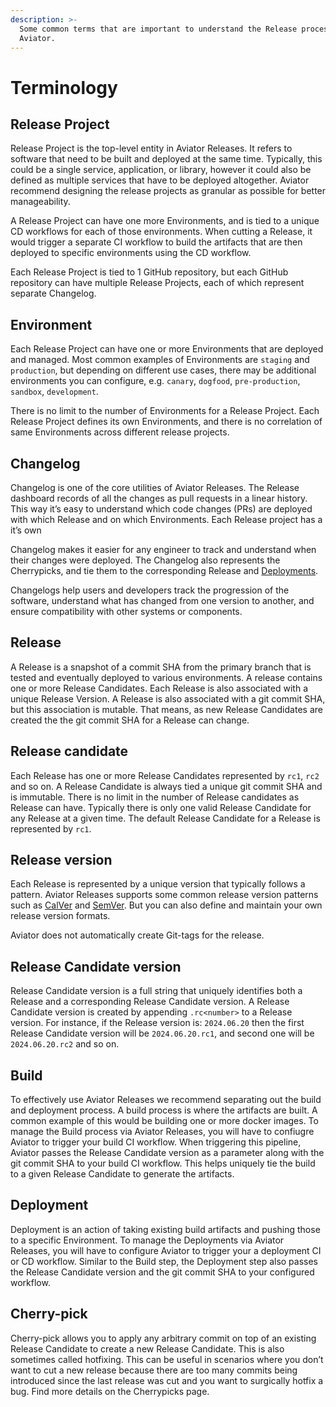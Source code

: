 ```yaml
---
description: >-
  Some common terms that are important to understand the Release process with
  Aviator.
---
```


# Terminology

## Release Project

Release Project is the top-level entity in Aviator Releases. It refers to software that need to be built and deployed at the same time. Typically, this could be a single service, application, or library, however it could also be defined as multiple services that have to be deployed altogether. Aviator recommend designing the release projects as granular as possible for better manageability.

A Release Project can have one more Environments, and is tied to a unique CD workflows for each of those environments. When cutting a Release, it would trigger a separate CI workflow to build the artifacts that are then deployed to specific environments using the CD workflow.

Each Release Project is tied to 1 GitHub repository, but each GitHub repository can have multiple Release Projects, each of which represent separate Changelog.

## Environment

Each Release Project can have one or more Environments that are deployed and managed. Most common examples of Environments are `staging` and `production`, but depending on different use cases, there may be additional environments you can configure, e.g. `canary`, `dogfood`, `pre-production`, `sandbox`, `development`.

There is no limit to the number of Environments for a Release Project. Each Release Project defines its own Environments, and there is no correlation of same Environments across different release projects.

## Changelog

Changelog is one of the core utilities of Aviator Releases. The Release dashboard records of all the changes as pull requests in a linear history. This way it’s easy to understand which code changes (PRs) are deployed with which Release and on which Environments. Each Release project has a it’s own

Changelog makes it easier for any engineer to track and understand when their changes were deployed. The Changelog also represents the Cherrypicks, and tie them to the corresponding Release and [Deployments](https://www.notion.so/Terminology-7ab412602121458cbeb8eeb2f0db7afa?pvs=21).

Changelogs help users and developers track the progression of the software, understand what has changed from one version to another, and ensure compatibility with other systems or components.

## Release

A Release is a snapshot of a commit SHA from the primary branch that is tested and eventually deployed to various environments. A release contains one or more Release Candidates. Each Release is also associated with a unique Release Version. A Release is also associated with a git commit SHA, but this association is mutable. That means, as new Release Candidates are created the the git commit SHA for a Release can change.

## Release candidate

Each Release has one or more Release Candidates represented by `rc1`, `rc2` and so on. A Release Candidate is always tied a unique git commit SHA and is immutable. There is no limit in the number of Release candidates as Release can have. Typically there is only one valid Release Candidate for any Release at a given time. The default Release Candidate for a Release is represented by `rc1`.

## Release version

Each Release is represented by a unique version that typically follows a pattern. Aviator Releases supports some common release version patterns such as [CalVer](https://calver.org/) and [SemVer](https://semver.org/). But you can also define and maintain your own release version formats.

Aviator does not automatically create Git-tags for the release.

## Release Candidate version

Release Candidate version is a full string that uniquely identifies both a Release and a corresponding Release Candidate version. A Release Candidate version is created by appending `.rc<number>` to a Release version. For instance, if the Release version is: `2024.06.20` then the first Release Candidate version will be `2024.06.20.rc1`, and second one will be `2024.06.20.rc2` and so on.

## Build

To effectively use Aviator Releases we recommend separating out the build and deployment process. A build process is where the artifacts are built. A common example of this would be building one or more docker images. To manage the Build process via Aviator Releases, you will have to confiugre Aviator to trigger your build CI workflow. When triggering this pipeline, Aviator passes the Release Candidate version as a parameter along with the git commit SHA to your build CI workflow. This helps uniquely tie the build to a given Release Candidate to generate the artifacts.

## Deployment

Deployment is an action of taking existing build artifacts and pushing those to a specific Environment. To manage the Deployments via Aviator Releases, you will have to configure Aviator to trigger your a deployment CI or CD workflow. Similar to the Build step, the Deployment step also passes the Release Candidate version and the git commit SHA to your configured workflow.

## Cherry-pick

Cherry-pick allows you to apply any arbitrary commit on top of an existing Release Candidate to create a new Release Candidate. This is also sometimes called hotfixing. This can be useful in scenarios where you don’t want to cut a new release because there are too many commits being introduced since the last release was cut and you want to surgically hotfix a bug. Find more details on the Cherrypicks page.
